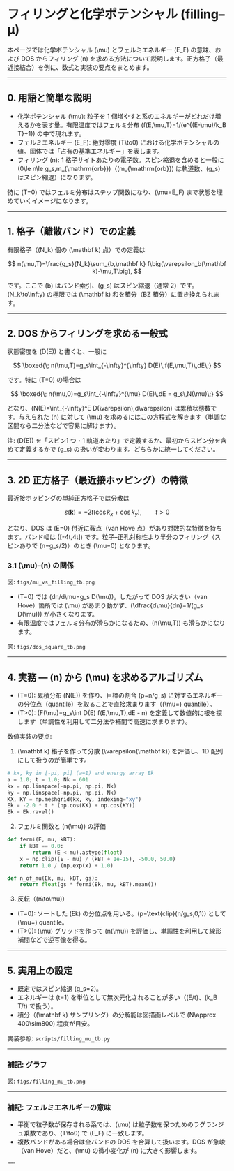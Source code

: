 # フィリングと化学ポテンシャル (filling–μ)

本ページでは化学ポテンシャル \(\mu\) とフェルミエネルギー \(E_F\) の意味、および DOS からフィリング \(n\) を求める方法について説明します。正方格子（最近接結合）を例に、数式と実装の要点をまとめます。

---

## 0. 用語と簡単な説明

- 化学ポテンシャル \(\mu\): 粒子を 1 個増やすと系のエネルギーがどれだけ増えるかを表す量。有限温度ではフェルミ分布
  \(f(E,\mu,T)=1/(e^{(E-\mu)/k_B T}+1)\) の中で現れます。
- フェルミエネルギー \(E_F\): 絶対零度 \(T\to0\) における化学ポテンシャルの値。固体では「占有の基準エネルギー」を表します。
- フィリング \(n\): 1 格子サイトあたりの電子数。スピン縮退を含めると一般に \(0\le n\le g_s\,m_{\mathrm{orb}}\)（\(m_{\mathrm{orb}}\) は軌道数、\(g_s\) はスピン縮退）になります。

特に \(T=0\) ではフェルミ分布はステップ関数になり、\(\mu=E_F\) まで状態を埋めていくイメージになります。

---

## 1. 格子（離散バンド）での定義

有限格子（\(N_k\) 個の \(\mathbf k\) 点）での定義は

$$
n(\mu,T)=\frac{g_s}{N_k}\sum_{b,\mathbf k} f\big(\varepsilon_b(\mathbf k)-\mu,T\big),
$$

です。ここで \(b\) はバンド索引、\(g_s\) はスピン縮退（通常 2）です。\(N_k\to\infty\) の極限では \(\mathbf k\) 和を積分（BZ 積分）に置き換えられます。

---

## 2. DOS からフィリングを求める一般式

状態密度を \(D(E)\) と書くと、一般に

$$
\boxed{\; n(\mu,T)=g_s\int_{-\infty}^{\infty} D(E)\,f(E,\mu,T)\,dE\;}
$$

です。特に \(T=0\) の場合は

$$
\boxed{\; n(\mu,0)=g_s\int_{-\infty}^{\mu} D(E)\,dE = g_s\,N(\mu)\;}
$$

となり、\(N(E)=\int_{-\infty}^E D(\varepsilon)\,d\varepsilon\) は累積状態数です。与えられた \(n\) に対して \(\mu\) を求めるにはこの方程式を解きます（単調な区間なら二分法などで容易に解けます）。

注: \(D(E)\) を「スピン1 つ・1 軌道あたり」で定義するか、最初からスピン分を含めて定義するかで \(g_s\) の扱いが変わります。どちらかに統一してください。

---

## 3. 2D 正方格子（最近接ホッピング）の特徴

最近接ホッピングの単純正方格子では分散は

$$
\varepsilon(\mathbf k)=-2t(\cos k_x+\cos k_y),\qquad t>0
$$

となり、DOS は \(E=0\) 付近に鞍点（van Hove 点）があり対数的な特徴を持ちます。バンド幅は \([-4t,4t]\) です。粒子–正孔対称性より半分のフィリング（スピンありで \(n=g_s/2\)）のとき \(\mu=0\) となります。

### 3.1 \(\mu\)–\(n\) の関係

図: `figs/mu_vs_filling_tb.png`

- \(T=0\) では \(dn/d\mu=g_s D(\mu)\)。したがって DOS が大きい（van Hove）箇所では \(\mu\) があまり動かず、\(\dfrac{d\mu}{dn}=1/(g_s D(\mu))\) が小さくなります。
- 有限温度ではフェルミ分布が滑らかになるため、\(n(\mu,T)\) も滑らかになります。

図: `figs/dos_square_tb.png`

---

## 4. 実務 — \(n\) から \(\mu\) を求めるアルゴリズム

- \(T=0\): 累積分布 \(N(E)\) を作り、目標の割合 \(p=n/g_s\) に対するエネルギーの分位点（quantile）を取ることで直接求まります（\(\mu=\) quantile）。
- \(T>0\): \(F(\mu)=g_s\int D(E) f(E,\mu,T)\,dE - n\) を定義して数値的に根を探します（単調性を利用して二分法や補間で高速に求まります）。

数値実装の要点:

1. \(\mathbf k\) 格子を作って分散 \(\varepsilon(\mathbf k)\) を評価し、1D 配列にして扱うのが簡単です。

```python
# kx, ky in [-pi, pi] (a=1) and energy array Ek
a = 1.0; t = 1.0; Nk = 601
kx = np.linspace(-np.pi, np.pi, Nk)
ky = np.linspace(-np.pi, np.pi, Nk)
KX, KY = np.meshgrid(kx, ky, indexing="xy")
Ek = -2.0 * t * (np.cos(KX) + np.cos(KY))
Ek = Ek.ravel()
```

2. フェルミ関数と \(n(\mu)\) の評価

```python
def fermi(E, mu, kBT):
    if kBT == 0.0:
        return (E < mu).astype(float)
    x = np.clip((E - mu) / (kBT + 1e-15), -50.0, 50.0)
    return 1.0 / (np.exp(x) + 1.0)

def n_of_mu(Ek, mu, kBT, gs):
    return float(gs * fermi(Ek, mu, kBT).mean())
```

3. 反転（\(n\to\mu\)）

- \(T=0\): ソートした \(Ek\) の分位点を用いる。\(p=\text{clip}(n/g_s,0,1)\) として \(\mu=\) quantile。
- \(T>0\): \(\mu\) グリッドを作って \(n(\mu)\) を評価し、単調性を利用して線形補間などで逆写像を得る。

---

## 5. 実用上の設定

- 既定ではスピン縮退 \(g_s=2\)。
- エネルギーは \(t=1\) を単位として無次元化されることが多い（\(E/t\)、\(k_B T/t\) で扱う）。
- 積分（\(\mathbf k\) サンプリング）の分解能は図描画レベルで \(N\approx 400\sim800\) 程度が目安。

実装参照: `scripts/filling_mu_tb.py`

---

### 補記: グラフ

図: `figs/filling_mu_tb.png`

---

### 補記: フェルミエネルギーの意味

- 平衡で粒子数が保存される系では、\(\mu\) は粒子数を保つためのラグランジュ乗数であり、\(T\to0\) で \(E_F\) に一致します。
- 複数バンドがある場合は全バンドの DOS を合算して扱います。DOS が急峻（van Hove）だと、\(\mu\) の微小変化が \(n\) に大きく影響します。

<!--fswatch-test: 2025-10-24T23:27:32.3617513+09:00-->

"""
